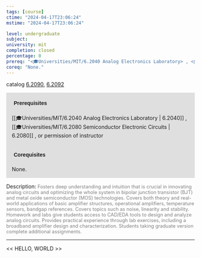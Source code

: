 ```yaml
---
tags: [course]
ctime: "2024-04-17T23:06:24"
mstime: "2024-04-17T23:06:24"

level: undergraduate
subject: 
university: mit
completion: closed
percentage: 0
prereq: "<🎓Universities/MIT/6.2040 Analog Electronics Laboratory> , <🎓Universities/MIT/6.2080 Semiconductor Electronic Circuits> , or permission of instructor"
coreq: "None."
---
```


catalog [6.2090](http://student.mit.edu/catalog/m6b.html#6.2090), [6.2092](http://student.mit.edu/catalog/m6b.html#6.2092)

<span style="display: block; padding: 15px; background-color: rgb(100, 100, 100, 0.2);"><font id="m_prereq3353_0" style="display: block; font-family: Arial, sans-serif; font-weight: bold; padding: 5px">Prerequisites</font><br><span id="prereq3353_0">[[🎓Universities/MIT/6.2040 Analog Electronics Laboratory | 6.2040]] , [[🎓Universities/MIT/6.2080 Semiconductor Electronic Circuits | 6.2080]] , or permission of instructor</span></span>
<span style="display: block; padding: 15px; background-color: rgb(100, 100, 100, 0.2);"><font id="m_coreq3353_0" style="display: block; font-family: Arial, sans-serif; font-weight: bold; padding: 5px">Corequisites</font><br><span id="coreq3353_0">None.</span></span>

<font style="">Description:</font>
<font style="color: grey; font-size: 0.8rem;">Fosters deep understanding and intuition that is crucial in innovating analog circuits and optimizing the whole system in bipolar junction transistor (BJT) and metal oxide semiconductor (MOS) technologies. Covers both theory and real-world applications of basic amplifier structures, operational amplifiers, temperature sensors, bandgap references. Covers topics such as noise, linearity and stability. Homework and labs give students access to CAD/EDA tools to design and analyze analog circuits. Provides practical experience through lab exercises, including a broadband amplifier design and characterization. Students taking graduate version complete additional assignments.</font>



---

<< HELLO, WORLD >>
